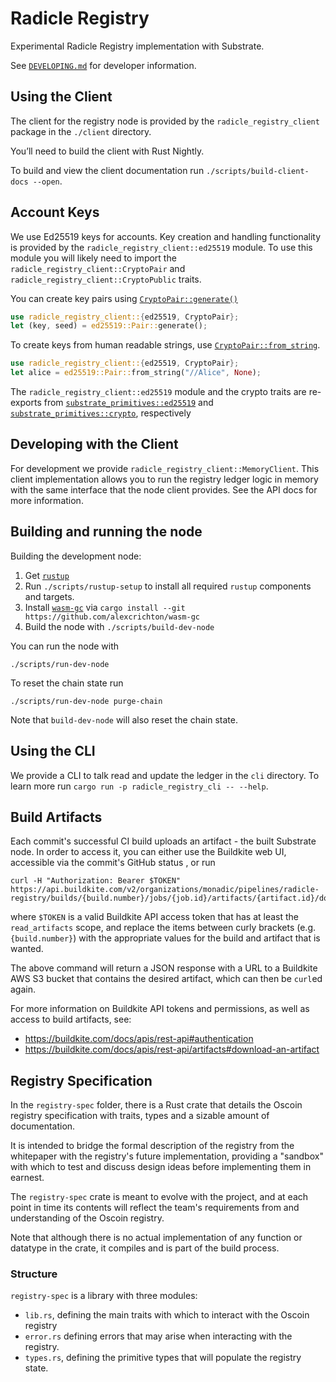 Radicle Registry
================

Experimental Radicle Registry implementation with Substrate.

See [`DEVELOPING.md`][dev-manual] for developer information.

Using the Client
----------------

The client for the registry node is provided by the `radicle_registry_client`
package in the `./client` directory.

You’ll need to build the client with Rust Nightly.

To build and view the client documentation run `./scripts/build-client-docs
--open`.


Account Keys
------------

We use Ed25519 keys for accounts. Key creation and handling functionality is
provided by the `radicle_registry_client::ed25519` module. To use this module
you will likely need to import the `radicle_registry_client::CryptoPair` and
`radicle_registry_client::CryptoPublic` traits.

You can create key pairs using [`CryptoPair::generate()`][api-pair-generate]
```rust
use radicle_registry_client::{ed25519, CryptoPair};
let (key, seed) = ed25519::Pair::generate();
```

To create keys from human readable strings, use [`CryptoPair::from_string`][api-pair-from-string].
```rust
use radicle_registry_client::{ed25519, CryptoPair};
let alice = ed25519::Pair::from_string("//Alice", None);
```

The `radicle_registry_client::ed25519` module and the crypto traits are
re-exports from [`substrate_primitives::ed25519`][api-ed25519] and
[`substrate_primitives::crypto`][api-crypto], respectively

[api-ed25519]: https://crates.parity.io/substrate_primitives/ed25519/index.html
[api-crypto]: https://crates.parity.io/substrate_primitives/crypto/index.html
[api-pair-generate]: https://crates.parity.io/substrate_primitives/crypto/trait.Pair.html#method.generate
[api-pair-from-string]: https://crates.parity.io/substrate_primitives/crypto/trait.Pair.html#method.from_string


Developing with the Client
--------------------------

For development we provide `radicle_registry_client::MemoryClient`. This client
implementation allows you to run the registry ledger logic in memory with the
same interface that the node client provides. See the API docs for more
information.


Building and running the node
-----------------------------

Building the development node:

1. Get [`rustup`][rustup-install]
2. Run `./scripts/rustup-setup` to install all required `rustup` components and
   targets.
3. Install [`wasm-gc`][wasm-gc] via `cargo install --git https://github.com/alexcrichton/wasm-gc`
4. Build the node with `./scripts/build-dev-node`

You can run the node with

~~~
./scripts/run-dev-node
~~~

To reset the chain state run

~~~
./scripts/run-dev-node purge-chain
~~~

Note that `build-dev-node` will also reset the chain state.

Using the CLI
-------------

We provide a CLI to talk read and update the ledger in the `cli` directory. To
learn more run `cargo run -p radicle_registry_cli -- --help`.


[dev-manual]: ./DEVELOPING.md
[rustup-install]: https://github.com/rust-lang/rustup.rs#installation
[wasm-gc]: https://github.com/alexcrichton/wasm-gc

Build Artifacts
---------------

Each commit's successful CI build uploads an artifact - the built Substrate
node.
In order to access it, you can either use the Buildkite web UI, accessible
via the commit's GitHub status , or run

~~~
curl -H "Authorization: Bearer $TOKEN" https://api.buildkite.com/v2/organizations/monadic/pipelines/radicle-registry/builds/{build.number}/jobs/{job.id}/artifacts/{artifact.id}/download
~~~

where `$TOKEN` is a valid Buildkite API access token that has at least the
`read_artifacts` scope, and replace the items between curly brackets
(e.g. `{build.number}`) with the appropriate values for the build and artifact
that is wanted.

The above command will return a JSON response with a URL to a Buildkite AWS
S3 bucket that contains the desired artifact, which can then be `curl`ed
again.

For more information on Buildkite API tokens and permissions, as well as
access to build artifacts, see:

* https://buildkite.com/docs/apis/rest-api#authentication
* https://buildkite.com/docs/apis/rest-api/artifacts#download-an-artifact

Registry Specification
--------------------

In the `registry-spec` folder, there is a Rust crate that details the Oscoin
registry specification with traits, types and a sizable amount of documentation.

It is intended to bridge the formal description of the registry from the
whitepaper with the registry's future implementation, providing a "sandbox"
with which to test and discuss design ideas before implementing them in
earnest.

The `registry-spec` crate is meant to evolve with the project, and at each point
in time its contents will reflect the team's requirements from and
understanding of the Oscoin registry.

Note that although there is no actual implementation of any function or
datatype in the crate, it compiles and is part of the build process.

### Structure

`registry-spec` is a library with three modules:
* `lib.rs`, defining the main traits with which to interact with the Oscoin
  registry
* `error.rs` defining errors that may arise when interacting with the registry.
* `types.rs`, defining the primitive types that will populate the registry state.
